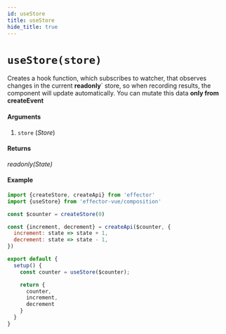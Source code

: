```yaml
---
id: useStore
title: useStore
hide_title: true
---
```


# `useStore(store)`

Creates a hook function, which subscribes to watcher, that observes changes in the current **readonly**` store, so when recording results, the component will update automatically.
You can mutate this data **only from createEvent**

#### Arguments

1. `store` (_Store_)

#### Returns

_readonly(State)_

#### Example

```js
import {createStore, createApi} from 'effector'
import {useStore} from 'effector-vue/composition'

const $counter = createStore(0)

const {increment, decrement} = createApi($counter, {
  increment: state => state + 1,
  decrement: state => state - 1,
})

export default {
  setup() {
    const counter = useStore($counter);

    return {
      counter,
      increment,
      decrement
    }
  }
}
```
